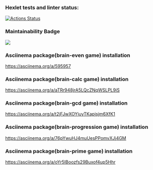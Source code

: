 ### Hexlet tests and linter status:
[![Actions Status](https://github.com/MrPerechnev/python-project-lvl1/workflows/hexlet-check/badge.svg)](https://github.com/MrPerechnev/python-project-lvl1/actions)

### Maintainability Badge
<a href="https://codeclimate.com/github/MrPerechnev/python-project-lvl1/maintainability"><img src="https://api.codeclimate.com/v1/badges/568b885fbadaa7ecc654/maintainability" /></a>

### Asciinema package(brain-even game) installation
https://asciinema.org/a/595957

### Asciinema package(brain-calc game) installation
https://asciinema.org/a/aTRr948jrA5LQcZNqWSLPL9iS

### Asciinema package(brain-gcd game) installation
https://asciinema.org/a/t2jFJwXOYjuyTKapjsjm6XfK1

### Asciinema package(brain-progression game) installation
https://asciinema.org/a/76pYwuHJ4muUesPPomvXJj4GM

### Asciinema package(brain-prime game) installation
https://asciinema.org/a/oYr5IBoozfs29Buxof4up5Hhr